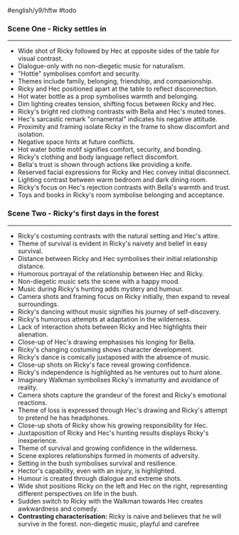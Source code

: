 #english/y9/hftw #todo

### Scene One - Ricky settles in
---
- Wide shot of Ricky followed by Hec at opposite sides of the table for visual contrast.
- Dialogue-only with no non-diegetic music for naturalism.
- "Hottie" symbolises comfort and security.
- Themes include family, belonging, friendship, and companionship.
- Ricky and Hec positioned apart at the table to reflect disconnection.
- Hot water bottle as a prop symbolises warmth and belonging.
- Dim lighting creates tension, shifting focus between Ricky and Hec.
- Ricky's bright red clothing contrasts with Bella and Hec's muted tones.
- Hec's sarcastic remark "ornamental" indicates his negative attitude.
- Proximity and framing isolate Ricky in the frame to show discomfort and isolation.
- Negative space hints at future conflicts.
- Hot water bottle motif signifies comfort, security, and bonding.
- Ricky's clothing and body language reflect discomfort.
- Bella's trust is shown through actions like providing a knife.
- Reserved facial expressions for Ricky and Hec convey initial disconnect.
- Lighting contrast between warm bedroom and dark dining room.
- Ricky's focus on Hec's rejection contrasts with Bella's warmth and trust.
- Toys and books in Ricky's room symbolise belonging and acceptance.


### Scene Two - Ricky's first days in the forest
---
- Ricky's costuming contrasts with the natural setting and Hec's attire.
- Theme of survival is evident in Ricky's naivety and belief in easy survival.
- Distance between Ricky and Hec symbolises their initial relationship distance.
- Humorous portrayal of the relationship between Hec and Ricky.
- Non-diegetic music sets the scene with a happy mood.
- Music during Ricky's hunting adds mystery and humour.
- Camera shots and framing focus on Ricky initially, then expand to reveal surroundings.
- Ricky's dancing without music signifies his journey of self-discovery.
- Ricky's humorous attempts at adaptation in the wilderness.
- Lack of interaction shots between Ricky and Hec highlights their alienation.
- Close-up of Hec's drawing emphasises his longing for Bella.
- Ricky's changing costuming shows character development.
- Ricky's dance is comically juxtaposed with the absence of music.
- Close-up shots on Ricky's face reveal growing confidence.
- Ricky's independence is highlighted as he ventures out to hunt alone.
- Imaginary Walkman symbolises Ricky's immaturity and avoidance of reality.
- Camera shots capture the grandeur of the forest and Ricky's emotional reactions.
- Theme of loss is expressed through Hec's drawing and Ricky's attempt to pretend he has headphones.
- Close-up shots of Ricky show his growing responsibility for Hec.
- Juxtaposition of Ricky and Hec's hunting results displays Ricky's inexperience.
- Theme of survival and growing confidence in the wilderness.
- Scene explores relationships formed in moments of adversity.
- Setting in the bush symbolises survival and resilience.
- Hector's capability, even with an injury, is highlighted.
- Humour is created through dialogue and extreme shots.
- Wide shot positions Ricky on the left and Hec on the right, representing different perspectives on life in the bush.
- Sudden switch to Ricky with the Walkman towards Hec creates awkwardness and comedy.
- **Contrasting characterisation:** Ricky is naive and believes that he will survive in the forest. non-diegetic music, playful and carefree
